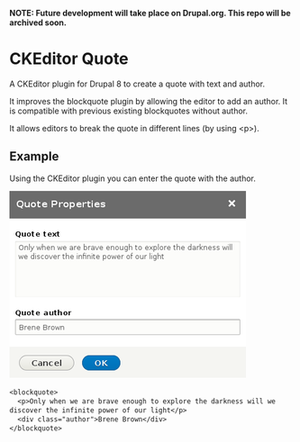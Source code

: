 **NOTE: Future development will take place on Drupal.org. This repo will be archived soon.**

# CKEditor Quote #

A CKEditor plugin for Drupal 8 to create a quote with text and author.

It improves the blockquote plugin by allowing the editor to add an author. It is compatible with previous existing blockquotes without author.

It allows editors to break the quote in different lines (by using &lt;p&gt;).

## Example ##

Using the CKEditor plugin you can enter the quote with the author.

![Quote Dialog](ckeditor-quote-dialog.png "Quote Dialog Screenshot")

```
<blockquote>
  <p>Only when we are brave enough to explore the darkness will we discover the infinite power of our light</p>
  <div class="author">Brene Brown</div>
</blockquote>
```
